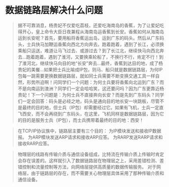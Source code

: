 # 数据链路层解决什么问题



>据不可靠消息，杨贵妃不仅爱吃荔枝，还爱吃海南岛的香蕉，为了让爱妃吃得开心，皇上命令大臣日夜兼程从海南岛运香蕉到长安。香蕉如何从海南岛运到长安呢？首先，要用船将香蕉运出岛，运到广东的码头。然后从广东码头，士兵快马加鞭运香蕉向西北方向奔去。跑着跑着，遇到了长江，必须换乘船只运送，难道让马飞过去、或游过去？到了长江北，继续快马向西北奔去…跑着跑着，遇到了淮河，又要换乘轮船了，不换行不行，肯定不行！到了淮河北，继续快马向目的地“长安”奔去…最终，香蕉到达目的地，成了杨贵妃的美餐…如果把士兵比喻成IP包，则马、船只就是数据链路层，为何IP包每一跳需要更换数据链路层，就如同士兵需要不断变换交通工具一样自然，形势所迫啊！问同学们一个问题：为何士兵要将香蕉向北运到广东？而不是向南运到澳洲？同学们一定会哈哈笑，这还要问吗？因为广东更靠近杨贵妃！下一个问题是：为何士兵不直接奔向长安？而是先到广东码头？同学们一定会回答：码头是必经之地，码头是通向目的地长安一块跳板，尽管不是最终的目的地，但士兵（IP包）却需要经过它。如果有飞机，士兵一定直飞西安，而不会再绕到广东码头，在这里，飞机同样是数据链路层，因为它的目的是服务士兵（IP包），而士兵携带着最终的目的地：西安！

>在TCP/IP协议族中，链路层主要有三个目的：
为IP模块发送和接收IP数据报。
为ARP模块发送ARP请求和接收ARP应答。
为RARP发送RARP请求和接收RARP应答。


>物理层的线路有传输介质与通信设备组成，比特流在传输介质上传输时肯定会存在误差的。这样就引入了数据链路层在物理层之上，采用差错检测、差错控制和流量控制等方法，向网络层提供高质量的数据传输服务。
对于网络层，由于链路层的存在，而不需要关心物理层具体采用了那种传输介质和通信设备。